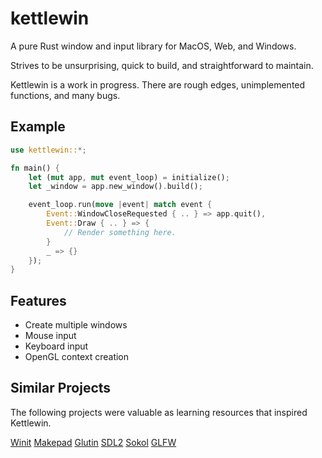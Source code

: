 # kettlewin
A pure Rust window and input library for MacOS, Web, and Windows.

Strives to be unsurprising, quick to build, and straightforward to maintain.

Kettlewin is a work in progress. There are rough edges, unimplemented functions, and many bugs.

## Example
```rust
use kettlewin::*;

fn main() {
    let (mut app, mut event_loop) = initialize();
    let _window = app.new_window().build();

    event_loop.run(move |event| match event {
        Event::WindowCloseRequested { .. } => app.quit(),
        Event::Draw { .. } => {
            // Render something here.
        }
        _ => {}
    });
}
```

## Features
* Create multiple windows
* Mouse input
* Keyboard input
* OpenGL context creation


## Similar Projects
The following projects were valuable as learning resources that inspired Kettlewin.

[Winit](https://github.com/rust-windowing/winit)
[Makepad](https://github.com/makepad/makepad)
[Glutin](https://github.com/rust-windowing/glutin)
[SDL2](https://www.libsdl.org/download-2.0.php)
[Sokol](https://github.com/floooh/sokol)
[GLFW](https://www.glfw.org/)